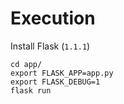 # Execution

Install Flask (`1.1.1`)

```
cd app/
export FLASK_APP=app.py
export FLASK_DEBUG=1
flask run
```
